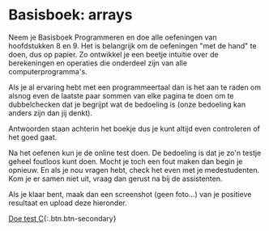 # Basisboek: arrays


<!--## Video

<div markdown="1" class="extend">
[![](still-arrays.jpg)](https://www.youtube.com/watch?v=K1yC1xshF40)
</div>

[Open Arrays on Youtube](https://www.youtube.com/watch?v=K1yC1xshF40)
 -->

Neem je Basisboek Programmeren en doe alle oefeningen van hoofdstukken 8 en 9. Het is belangrijk om de oefeningen "met de hand" te doen, dus op papier. Zo ontwikkel je een beetje intuitie over de berekeningen en operaties die onderdeel zijn van alle computerprogramma's.

Als je al ervaring hebt met een programmeertaal dan is het aan te raden om alsnog even de laatste paar sommen van elke pagina te doen om te dubbelchecken dat je begrijpt wat de bedoeling is (onze bedoeling kan anders zijn dan jij denkt).

Antwoorden staan achterin het boekje dus je kunt altijd even controleren of het goed gaat.

Na het oefenen kun je de online test doen. De bedoeling is dat je zo'n testje geheel foutloos kunt doen. Mocht je toch een fout maken dan begin je opnieuw. En als je nou vragen hebt, check het even met je medestudenten. Kom je er samen niet uit, vraag dan gerust na bij de assistenten.

Als je klaar bent, maak dan een screenshot (geen foto...) van je positieve resultaat en upload deze hieronder.

[Doe test C](https://practice.proglab.nl/entry/prog1){:.btn.btn-secondary}
